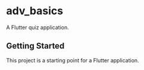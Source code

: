 # adv_basics

A Flutter quiz application.

## Getting Started

This project is a starting point for a Flutter application.


